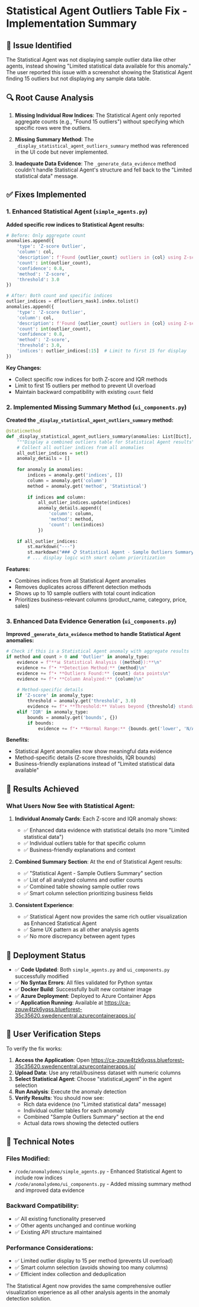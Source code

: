 # Statistical Agent Outliers Table Fix - Implementation Summary

## 🎯 Issue Identified
The Statistical Agent was not displaying sample outlier data like other agents, instead showing "Limited statistical data available for this anomaly." The user reported this issue with a screenshot showing the Statistical Agent finding 15 outliers but not displaying any sample data table.

## 🔍 Root Cause Analysis
1. **Missing Individual Row Indices**: The Statistical Agent only reported aggregate counts (e.g., "Found 15 outliers") without specifying which specific rows were the outliers.

2. **Missing Summary Method**: The `_display_statistical_agent_outliers_summary` method was referenced in the UI code but never implemented.

3. **Inadequate Data Evidence**: The `_generate_data_evidence` method couldn't handle Statistical Agent's structure and fell back to the "Limited statistical data" message.

## ✅ Fixes Implemented

### 1. Enhanced Statistical Agent (`simple_agents.py`)
**Added specific row indices to Statistical Agent results:**

```python
# Before: Only aggregate count
anomalies.append({
    'type': 'Z-score Outlier',
    'column': col,
    'description': f'Found {outlier_count} outliers in {col} using Z-score > 3',
    'count': int(outlier_count),
    'confidence': 0.8,
    'method': 'Z-score',
    'threshold': 3.0
})

# After: Both count and specific indices
outlier_indices = df[outliers_mask].index.tolist()
anomalies.append({
    'type': 'Z-score Outlier',
    'column': col,
    'description': f'Found {outlier_count} outliers in {col} using Z-score > 3',
    'count': int(outlier_count),
    'confidence': 0.8,
    'method': 'Z-score',
    'threshold': 3.0,
    'indices': outlier_indices[:15]  # Limit to first 15 for display
})
```

**Key Changes:**
- Collect specific row indices for both Z-score and IQR methods
- Limit to first 15 outliers per method to prevent UI overload
- Maintain backward compatibility with existing `count` field

### 2. Implemented Missing Summary Method (`ui_components.py`)
**Created the `_display_statistical_agent_outliers_summary` method:**

```python
@staticmethod
def _display_statistical_agent_outliers_summary(anomalies: List[Dict], df: pd.DataFrame):
    """Display a combined outliers table for Statistical Agent results"""
    # Collect all outlier indices from all anomalies
    all_outlier_indices = set()
    anomaly_details = []
    
    for anomaly in anomalies:
        indices = anomaly.get('indices', [])
        column = anomaly.get('column')
        method = anomaly.get('method', 'Statistical')
        
        if indices and column:
            all_outlier_indices.update(indices)
            anomaly_details.append({
                'column': column,
                'method': method,
                'count': len(indices)
            })
    
    if all_outlier_indices:
        st.markdown("---")
        st.markdown("### 📋 Statistical Agent - Sample Outliers Summary")
        # ... display logic with smart column prioritization
```

**Features:**
- Combines indices from all Statistical Agent anomalies
- Removes duplicates across different detection methods
- Shows up to 10 sample outliers with total count indication
- Prioritizes business-relevant columns (product_name, category, price, sales)

### 3. Enhanced Data Evidence Generation (`ui_components.py`)
**Improved `_generate_data_evidence` method to handle Statistical Agent anomalies:**

```python
# Check if this is a Statistical Agent anomaly with aggregate results
if method and count > 0 and 'Outlier' in anomaly_type:
    evidence = f"**📊 Statistical Analysis ({method}):**\n"
    evidence += f"• **Detection Method:** {method}\n"
    evidence += f"• **Outliers Found:** {count} data points\n"
    evidence += f"• **Column Analyzed:** {column}\n"
    
    # Method-specific details
    if 'Z-score' in anomaly_type:
        threshold = anomaly.get('threshold', 3.0)
        evidence += f"• **Threshold:** Values beyond {threshold} standard deviations\n"
    elif 'IQR' in anomaly_type:
        bounds = anomaly.get('bounds', {})
        if bounds:
            evidence += f"• **Normal Range:** {bounds.get('lower', 'N/A'):.2f} to {bounds.get('upper', 'N/A'):.2f}\n"
```

**Benefits:**
- Statistical Agent anomalies now show meaningful data evidence
- Method-specific details (Z-score thresholds, IQR bounds)
- Business-friendly explanations instead of "Limited statistical data available"

## 🎯 Results Achieved

### What Users Now See with Statistical Agent:

1. **Individual Anomaly Cards**: Each Z-score and IQR anomaly shows:
   - ✅ Enhanced data evidence with statistical details (no more "Limited statistical data")
   - ✅ Individual outliers table for that specific column
   - ✅ Business-friendly explanations and context

2. **Combined Summary Section**: At the end of Statistical Agent results:
   - ✅ "Statistical Agent - Sample Outliers Summary" section
   - ✅ List of all analyzed columns and outlier counts
   - ✅ Combined table showing sample outlier rows
   - ✅ Smart column selection prioritizing business fields

3. **Consistent Experience**: 
   - ✅ Statistical Agent now provides the same rich outlier visualization as Enhanced Statistical Agent
   - ✅ Same UX pattern as all other analysis agents
   - ✅ No more discrepancy between agent types

## 🚀 Deployment Status

- ✅ **Code Updated**: Both `simple_agents.py` and `ui_components.py` successfully modified
- ✅ **No Syntax Errors**: All files validated for Python syntax
- ✅ **Docker Build**: Successfully built new container image
- ✅ **Azure Deployment**: Deployed to Azure Container Apps
- ✅ **Application Running**: Available at https://ca-zquw4tzk6yqss.blueforest-35c35620.swedencentral.azurecontainerapps.io/

## 🧪 User Verification Steps

To verify the fix works:

1. **Access the Application**: Open https://ca-zquw4tzk6yqss.blueforest-35c35620.swedencentral.azurecontainerapps.io/
2. **Upload Data**: Use any retail/business dataset with numeric columns
3. **Select Statistical Agent**: Choose "statistical_agent" in the agent selection
4. **Run Analysis**: Execute the anomaly detection
5. **Verify Results**: You should now see:
   - Rich data evidence (no "Limited statistical data" message)
   - Individual outlier tables for each anomaly
   - Combined "Sample Outliers Summary" section at the end
   - Actual data rows showing the detected outliers

## 📝 Technical Notes

### Files Modified:
- `/code/anomalydemo/simple_agents.py` - Enhanced Statistical Agent to include row indices
- `/code/anomalydemo/ui_components.py` - Added missing summary method and improved data evidence

### Backward Compatibility:
- ✅ All existing functionality preserved
- ✅ Other agents unchanged and continue working
- ✅ Existing API structure maintained

### Performance Considerations:
- ✅ Limited outlier display to 15 per method (prevents UI overload)
- ✅ Smart column selection (avoids showing too many columns)
- ✅ Efficient index collection and deduplication

The Statistical Agent now provides the same comprehensive outlier visualization experience as all other analysis agents in the anomaly detection solution.
